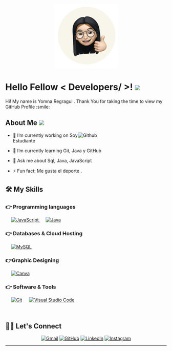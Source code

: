 <p align="center">
    <img width="200" src="https://github.com/Kathryn-Jie/Kathryn-Jie/blob/main/kathryn.png">
</p>

<h1> Hello Fellow < Developers/ >! <img src = "https://raw.githubusercontent.com/MartinHeinz/MartinHeinz/master/wave.gif" width = 30px> </h1>
<p align='center'>
</p>




<div size='20px'> Hi! My name is Yomna Regragui . Thank You for taking the time to view my GitHub Profile :smile: 
</div>

<h2> About Me <img src = "https://media0.giphy.com/media/KDDpcKigbfFpnejZs6/giphy.gif?cid=ecf05e47oy6f4zjs8g1qoiystc56cu7r9tb8a1fe76e05oty&rid=giphy.gif" width = 100px></h2>

<img width="55%" align="right" alt="Github" src="https://raw.githubusercontent.com/onimur/.github/master/.resources/git-header.svg" />

- 🔭 I’m currently working on  Soy Estudiante
  
- 🌱 I’m currently learning Git, Java y GitHub
    
- 💬 Ask me about Sql, Java,  JavaScript
  
- ⚡ Fun fact: Me gusta el deporte .


## 🛠️ My Skills

### 👉 Programming languages

<p align="left"> 
  
  &emsp;
  <a href="https://developer.mozilla.org/en-US/docs/Web/JavaScript" target="_blank"> 
     <img alt="JavaScript" src="https://img.shields.io/badge/JavaScript%20-%23F7DF1E.svg?logo=javascript&logoColor=black">
   </a>
  &emsp;
  <a href="https://www.java.com" target="_blank"> 
    <img alt="Java" src="https://img.shields.io/badge/Java-%23007396.svg?logo=java&logoColor=white">
  </a>

</p>



### 👉 Databases & Cloud Hosting
<p align="left">
  &emsp;
    <a href="https://www.mysql.com/"><img alt="MySQL" src="https://img.shields.io/badge/MySQL-%2300f.svg?style=flat&llogo=mysql&logoColor=white"></a>
 </p>
  
### 👉Graphic Designing
<p align="left">
   &emsp;
  <a href="#">
  	<img alt="Canva" src="https://img.shields.io/badge/Canva-%2300C4CC.svg?style=flat&logo=Canva&logoColor=white"/>
  </a>
 </p>

 ### 👉 Software & Tools
 
<p>
 

  &emsp;
    <a href="#"><img alt="Git" src="https://img.shields.io/badge/Git%20-%23F05033.svg?logo=git&logoColor=white"></a>
  &emsp;
    <a href="#"><img alt="Visual Studio Code" src="https://img.shields.io/badge/Visual%20Studio%20Code-0078d7.svg?logo=visual-studio-code&logoColor=white"></a>
  
</p>

<br/>


   ## 🙋‍♀️ Let's Connect
<p align="center">
	<a href="mailto:candida.yomnaregragui39@gmail.com"><img src="https://img.icons8.com/bubbles/50/000000/gmail.png" alt="Gmail"/></a>
	<a href="https://github.com/yreg0205"><img src="https://img.icons8.com/bubbles/50/000000/github.png" alt="GitHub"/></a>
	<a href="https://linkedin.com/in/yomnaregragui39@gmail.com"><img src="https://img.icons8.com/bubbles/50/000000/linkedin.png" alt="LinkedIn"/></a>
	<a href="https://instagram.com/@yomna_ed2"><img src="https://img.icons8.com/bubbles/50/000000/instagram.png" alt="Instagram"/></a>
	
</p>

<hr/>



